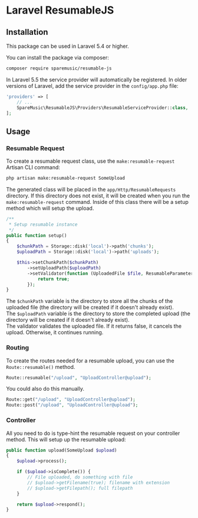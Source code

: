 # Laravel ResumableJS

## Installation

This package can be used in Laravel 5.4 or higher.

You can install the package via composer:

``` bash
composer require sparemusic/resumable-js
```

In Laravel 5.5 the service provider will automatically be registered. In older versions of Laravel, add the service provider in the `config/app.php` file:

```php
'providers' => [
    // ...
    SpareMusic\ResumableJS\Providers\ResumableServiceProvider::class,
];
```

## Usage

### Resumable Request

To create a resumable request class, use the `make:resumable-request` Artisan CLI command:

```bash
php artisan make:resumable-request SomeUpload
```

The generated class will be placed in the `app/Http/ResumableRequests` directory. If this directory does not exist, it will be created when you run the `make:resumable-request` command.
Inside of this class there will be a setup method which will setup the upload.

```php
/**
 * Setup resumable instance
 */
public function setup()
{
    $chunkPath = Storage::disk('local')->path('chunks');
    $uploadPath = Storage::disk('local')->path('uploads');

    $this->setChunkPath($chunkPath)
        ->setUploadPath($uploadPath)
        ->setValidator(function (UploadedFile $file, ResumableParameters $parameters) {
            return true;
        });
}
```

The `$chunkPath` variable is the directory to store all the chunks of the uploaded file (the directory will be created if it doesn't already exist).  
The `$uploadPath` variable is the directory to store the completed upload (the directory will be created if it doesn't already exist).  
The validator validates the uploaded file. If it returns false, it cancels the upload. Otherwise, it continues running.

### Routing

To create the routes needed for a resumable upload, you can use the `Route::resumable()` method.

```php
Route::resumable("/upload", "UploadController@upload");
```

You could also do this manually.

```php
Route::get("/upload", "UploadController@upload");
Route::post("/upload", "UploadController@upload");
```

### Controller

All you need to do is type-hint the resumable request on your controller method. This will setup up the resumable upload:

```php
public function upload(SomeUpload $upload)
{
    $upload->process();

    if ($upload->isComplete()) {
        // File uploaded, do something with file
        // $upload->getFilename(true); filename with extension
        // $upload->getFilepath(); full filepath
    }

    return $upload->respond();
}
```

